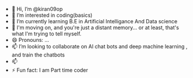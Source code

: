 - 👋 Hi, I’m @kiran09op
- 👀 I’m interested in coding(basics)
- 🌱 I’m currently learning B.E in Artificial Intelligance And Data science
- 💞️ I'm moving on, and you're just a distant memory... or at least, that's what I'm trying to tell myself.
- 😄 Pronouns: ...
- 📫 I’m looking to collaborate on AI chat bots and deep machine learning , and train the chatbots
- 📫 
- ⚡ Fun fact: I am Part time coder

<!---
kiran09op/kiran09op is a ✨ special ✨ repository because its `README.md` (this file) appears on your GitHub profile.
You can click the Preview link to take a look at your changes.
--->
